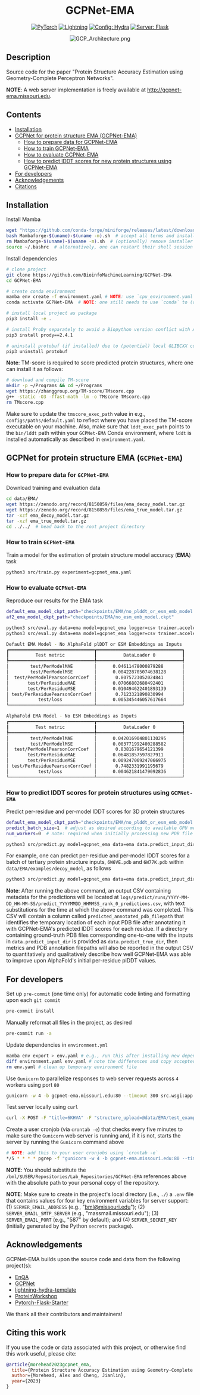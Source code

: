 <div align="center">

# GCPNet-EMA

<a href="https://pytorch.org/get-started/locally/"><img alt="PyTorch" src="https://img.shields.io/badge/PyTorch-ee4c2c?logo=pytorch&logoColor=white"></a>
<a href="https://pytorchlightning.ai/"><img alt="Lightning" src="https://img.shields.io/badge/-Lightning-792ee5?logo=pytorchlightning&logoColor=white"></a>
<a href="https://hydra.cc/"><img alt="Config: Hydra" src="https://img.shields.io/badge/Config-Hydra-89b8cd"></a>
<a href="http://gcpnet-ema.missouri.edu/"><img alt="Server: Flask" src="https://img.shields.io/badge/Prediction-Server-blue"></a>

<!-- [![Paper](http://img.shields.io/badge/paper-arxiv.1001.2234-B31B1B.svg)](https://www.nature.com/articles/nature14539)
[![Conference](http://img.shields.io/badge/AnyConference-year-4b44ce.svg)](https://papers.nips.cc/paper/2020) -->

![GCP_Architecture.png](./img/GCPNet_for_Protein_Structure_EMA.png)

</div>

## Description

Source code for the paper "Protein Structure Accuracy Estimation using Geometry-Complete Perceptron Networks".

**NOTE**: A web server implementation is freely available at http://gcpnet-ema.missouri.edu.

## Contents

- [Installation](#installation)
- [GCPNet for protein structure EMA (GCPNet-EMA)](#gcpnet-for-protein-structure-ema-gcpnet-ema)
  - [How to prepare data for GCPNet-EMA](#how-to-prepare-data-for-gcpnet-ema)
  - [How to train GCPNet-EMA](#how-to-train-gcpnet-ema)
  - [How to evaluate GCPNet-EMA](#how-to-evaluate-gcpnet-ema)
  - [How to predict lDDT scores for new protein structures using GCPNet-EMA](#how-to-predict-lddt-scores-for-protein-structures-using-gcpnet-ema)
- [For developers](#for-developers)
- [Acknowledgements](#acknowledgements)
- [Citations](#citations)

## Installation

Install Mamba

```bash
wget "https://github.com/conda-forge/miniforge/releases/latest/download/Mambaforge-$(uname)-$(uname -m).sh"
bash Mambaforge-$(uname)-$(uname -m).sh  # accept all terms and install to the default location
rm Mambaforge-$(uname)-$(uname -m).sh  # (optionally) remove installer after using it
source ~/.bashrc  # alternatively, one can restart their shell session to achieve the same result
```

Install dependencies

```bash
# clone project
git clone https://github.com/BioinfoMachineLearning/GCPNet-EMA
cd GCPNet-EMA

# create conda environment
mamba env create -f environment.yaml # NOTE: use `cpu_environment.yaml` instead for web server deployment
conda activate GCPNet-EMA  # NOTE: one still needs to use `conda` to (de)activate environments

# install local project as package
pip3 install -e .

# install ProDy separately to avoid a Biopython version conflict with Ankh
pip3 install prody==2.4.1

# uninstall protobuf (if installed) due to (potential) local GLIBCXX conflicts
pip3 uninstall protobuf
```

**Note**: TM-score is required to score predicted protein structures, where one can install it as follows:

```bash
# download and compile TM-score
mkdir -p ~/Programs && cd ~/Programs
wget https://zhanggroup.org/TM-score/TMscore.cpp
g++ -static -O3 -ffast-math -lm -o TMscore TMscore.cpp
rm TMscore.cpp
```

Make sure to update the `tmscore_exec_path` value in e.g., `configs/paths/default.yaml` to reflect where you have placed the TM-score executable on your machine. Also, make sure that `lddt_exec_path` points to the `bin/lddt` path within your `GCPNet-EMA` Conda environment, where `lddt` is installed automatically as described in `environment.yaml`.

## GCPNet for protein structure EMA (`GCPNet-EMA`)

### How to prepare data for `GCPNet-EMA`

Download training and evaluation data

```bash
cd data/EMA/
wget https://zenodo.org/record/8150859/files/ema_decoy_model.tar.gz
wget https://zenodo.org/record/8150859/files/ema_true_model.tar.gz
tar -xzf ema_decoy_model.tar.gz
tar -xzf ema_true_model.tar.gz
cd ../../  # head back to the root project directory
```

### How to train `GCPNet-EMA`

Train a model for the estimation of protein structure model accuracy (**EMA**) task

```bash
python3 src/train.py experiment=gcpnet_ema.yaml
```

### How to evaluate `GCPNet-EMA`

Reproduce our results for the EMA task

```bash
default_ema_model_ckpt_path="checkpoints/EMA/no_plddt_or_esm_emb_model.ckpt"
af2_ema_model_ckpt_path="checkpoints/EMA/no_esm_emb_model.ckpt"

python3 src/eval.py data=ema model=gcpnet_ema logger=csv trainer.accelerator=gpu trainer.devices=1 ckpt_path="$default_ema_model_ckpt_path"
python3 src/eval.py data=ema model=gcpnet_ema logger=csv trainer.accelerator=gpu trainer.devices=1 ckpt_path="$af2_ema_model_ckpt_path"
```

```bash
Default EMA Model - No AlphaFold plDDT or ESM Embeddings as Inputs
┏━━━━━━━━━━━━━━━━━━━━━━━━━━━━━━━━┳━━━━━━━━━━━━━━━━━━━━━━━━━━━━━━━━┓
┃          Test metric           ┃          DataLoader 0          ┃
┡━━━━━━━━━━━━━━━━━━━━━━━━━━━━━━━━╇━━━━━━━━━━━━━━━━━━━━━━━━━━━━━━━━┩
│        test/PerModelMAE        │      0.04611478000879288       │
│        test/PerModelMSE        │      0.004228705074638128      │
│  test/PerModelPearsonCorrCoef  │       0.8075723052024841       │
│       test/PerResidueMAE       │      0.07066802680492401       │
│       test/PerResidueMSE       │      0.010494622401893139      │
│ test/PerResiduePearsonCorrCoef │       0.7123321890830994       │
│           test/loss            │      0.005345446057617664      │
└────────────────────────────────┴────────────────────────────────┘

AlphaFold EMA Model - No ESM Embeddings as Inputs
┏━━━━━━━━━━━━━━━━━━━━━━━━━━━━━━━━┳━━━━━━━━━━━━━━━━━━━━━━━━━━━━━━━━┓
┃          Test metric           ┃          DataLoader 0          ┃
┡━━━━━━━━━━━━━━━━━━━━━━━━━━━━━━━━╇━━━━━━━━━━━━━━━━━━━━━━━━━━━━━━━━┩
│        test/PerModelMAE        │      0.042016904801130295      │
│        test/PerModelMSE        │      0.003771992400288582      │
│  test/PerModelPearsonCorrCoef  │       0.8381679654121399       │
│       test/PerResidueMAE       │      0.06481857597827911       │
│       test/PerResidueMSE       │      0.009247069247066975      │
│ test/PerResiduePearsonCorrCoef │       0.7482331991195679       │
│           test/loss            │      0.004621841479092836      │
└────────────────────────────────┴────────────────────────────────┘
```

### How to predict lDDT scores for protein structures using `GCPNet-EMA`

Predict per-residue and per-model lDDT scores for 3D protein structures

```bash
default_ema_model_ckpt_path="checkpoints/EMA/no_plddt_or_esm_emb_model.ckpt"
predict_batch_size=1  # adjust as desired according to available GPU memory
num_workers=0  # note: required when initially processing new PDB file inputs, due to ESM's GPU usage

python3 src/predict.py model=gcpnet_ema data=ema data.predict_input_dir=$MY_INPUT_PDB_DIR data.predict_true_dir=$MY_OPTIONAL_TRUE_PDB_DIR data.predict_output_dir=$MY_OUTPUTS_DIR data.predict_batch_size=$predict_batch_size data.num_workers=$num_workers logger=csv trainer.accelerator=gpu trainer.devices=1 ckpt_path="$default_ema_model_ckpt_path"
```

For example, one can predict per-residue and per-model lDDT scores for a batch of tertiary protein structure inputs, `6W6VE.pdb` and `6W77K.pdb` within `data/EMA/examples/decoy_model`, as follows

```bash
python3 src/predict.py model=gcpnet_ema data=ema data.predict_input_dir=data/EMA/examples/decoy_model data.predict_output_dir=data/EMA/examples/outputs data.predict_batch_size=1 data.num_workers=0 data.python_exec_path="$HOME"/mambaforge/envs/gcpnet/bin/python data.lddt_exec_path="$HOME"/mambaforge/envs/gcpnet/bin/lddt data.pdbtools_dir="$HOME"/mambaforge/envs/gcpnet/lib/python3.10/site-packages/pdbtools/ logger=csv trainer.accelerator=gpu trainer.devices=[0] ckpt_path=checkpoints/EMA/model.ckpt
```

**Note**: After running the above command, an output CSV containing metadata for the predictions will be located at `logs/predict/runs/YYYY-MM-DD_HH-MM-SS/predict_YYYYMMDD_HHMMSS_rank_0_predictions.csv`, with text substitutions for the time at which the above command was completed. This CSV will contain a column called `predicted_annotated_pdb_filepath` that identifies the temporary location of each input PDB file after annotating it with GCPNet-EMA's predicted lDDT scores for each residue. If a directory containing ground-truth PDB files corresponding one-to-one with the inputs in `data.predict_input_dir` is provided as `data.predict_true_dir`, then metrics and PDB annotation filepaths will also be reported in the output CSV to quantitatively and qualitatively describe how well GCPNet-EMA was able to improve upon AlphaFold's initial per-residue plDDT values.

## For developers

Set up `pre-commit` (one time only) for automatic code linting and formatting upon each `git commit`

```bash
pre-commit install
```

Manually reformat all files in the project, as desired

```bash
pre-commit run -a
```

Update dependencies in `environment.yml`

```bash
mamba env export > env.yaml # e.g., run this after installing new dependencies locally
diff environment.yaml env.yaml # note the differences and copy accepted changes back into `environment.yaml`
rm env.yaml # clean up temporary environment file
```

Use `Gunicorn` to parallelize responses to web server requests across `4` workers using port `80`

```bash
gunicorn -w 4 -b gcpnet-ema.missouri.edu:80 --timeout 300 src.wsgi:app
```

Test server locally using `curl`

```bash
curl -X POST -F "title=6KHVA" -F "structure_upload=@data/EMA/test_examples/decoy_model/6KHVA.pdb" -F "results_email=username@email.com" http://gcpnet-ema.missouri.edu:80/server_predict
```

Create a user cronjob (via `crontab -e`) that checks every five minutes to make sure the `Gunicorn` web server is running and, if it is not, starts the server by running the `Gunicorn` command above

```bash
# NOTE: add this to your user cronjobs using `crontab -e`
*/5 * * * * pgrep -f "gunicorn -w 4 -b gcpnet-ema.missouri.edu:80 --timeout 300 src.wsgi:app" || cd /bml/$USER/Repositories/Lab_Repositories/GCPNet-EMA && ~/mambaforge/condabin/mamba run -n GCPNet-EMA gunicorn -w 4 -b gcpnet-ema.missouri.edu:80 --timeout 300 --chdir /bml/$USER/Repositories/Lab_Repositories/GCPNet-EMA src.wsgi:app >> /bml/$USER/Repositories/Lab_Repositories/GCPNet-EMA/server_crontab_logfile.log 2>&1
```

**NOTE**: You should substitute the `/bml/$USER/Repositories/Lab_Repositories/GCPNet-EMA` references above with the absolute path to your personal copy of the repository.

**NOTE**: Make sure to create in the project's local directory (i.e., `./`) a `.env` file that contains values for four key environment variables for server support: (1) `SERVER_EMAIL_ADDRESS` (e.g., "bml@missouri.edu"); (2) `SERVER_EMAIL_SMTP_SERVER` (e.g., "massmail.missouri.edu"); (3) `SERVER_EMAIL_PORT` (e.g., "587" by default); and (4) `SERVER_SECRET_KEY` (initially generated by the Python `secrets` package).

## Acknowledgements

GCPNet-EMA builds upon the source code and data from the following project(s):

- [EnQA](https://github.com/BioinfoMachineLearning/EnQA)
- [GCPNet](https://github.com/BioinfoMachineLearning/GCPNet)
- [lightning-hydra-template](https://github.com/ashleve/lightning-hydra-template)
- [ProteinWorkshop](https://github.com/a-r-j/ProteinWorkshop)
- [Pytorch-Flask-Starter](https://github.com/imadtoubal/Pytorch-Flask-Starter)

We thank all their contributors and maintainers!

## Citing this work

If you use the code or data associated with this project, or otherwise find this work useful, please cite:

```bibtex
@article{morehead2023gcpnet_ema,
  title={Protein Structure Accuracy Estimation using Geometry-Complete Perceptron Networks},
  author={Morehead, Alex and Cheng, Jianlin},
  year={2023}
}
```
